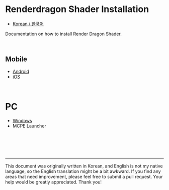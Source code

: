 # Renderdragon Shader Installation

* [Korean / 한국어](https://github.com/DominoKorean/Render-dragon-shader-list/tree/main/installation/ko_KR)

Documentation on how to install Render Dragon Shader.

</br>

## Mobile
* [Android](android.md)
* [iOS](iOS.md)

</br>

# PC
* [Windows](windows.md)
* MCPE Launcher

</br>
</br>
</br>
</br>

---
This document was originally written in Korean, and English is not my native language, so the English translation might be a bit awkward. If you find any areas that need improvement, please feel free to submit a pull request. Your help would be greatly appreciated. Thank you!


